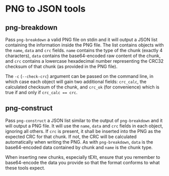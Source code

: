PNG to JSON tools
=================

png-breakdown
-------------

Pass `png-breakdown` a valid PNG file on stdin and it will output a
JSON list containing the information inside the PNG file. The list
contains objects with the `name`, `data` and `crc` fields. `name`
contains the type of the chunk (exactly 4 characters), `data` contains
the base64-encoded raw content of the chunk, and `crc` contains a
lowercase hexadecimal number representing the CRC32 checksum of that
chunk (as provided in the PNG file).

The `-c` (`--check-crc`) argument can be passed on the command line, in
which case each object will gain two additional fields: `crc_calc`, the
calculated checksum of the chunk, and `crc_ok` (for convenience) which
is true if and only if `crc_calc == crc`.

png-construct
-------------

Pass `png-construct` a JSON list similar to the output of
`png-breakdown` and it will output a PNG file. It will use the `name`,
`data` and `crc` fields in each object, ignoring all others. If `crc` is
present, it shall be inserted into the PNG as the expected CRC for that
chunk. If not, the CRC will be calculated automatically when writing the
PNG.
As with `png-breakdown`, `data` is the base64-encoded data contained by
chunk and `name` is the chunk type.

When inserting new chunks, especially tEXt, ensure that you remember to
base64-encode the data you provide so that the format conforms to what
these tools expect.
